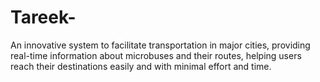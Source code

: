 # Tareek-
An innovative system to facilitate transportation in major cities, providing real-time information about microbuses and their routes, helping users reach their destinations easily and with minimal effort and time. 
